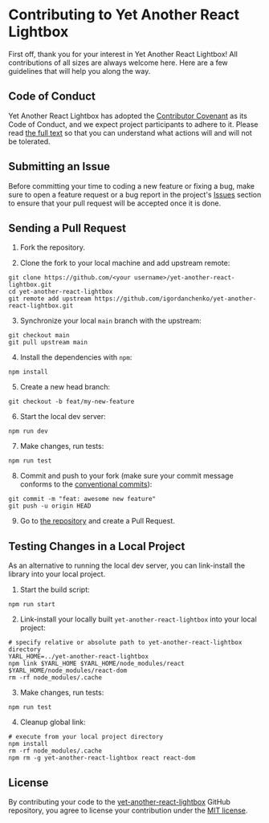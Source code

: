# Contributing to Yet Another React Lightbox

First off, thank you for your interest in Yet Another React Lightbox! All contributions of all sizes are always welcome
here. Here are a few guidelines that will help you along the way.

## Code of Conduct

Yet Another React Lightbox has adopted the [Contributor Covenant](https://www.contributor-covenant.org/) as its Code of
Conduct, and we expect project participants to adhere to it. Please read [the full text](/CODE_OF_CONDUCT.md) so that
you can understand what actions will and will not be tolerated.

## Submitting an Issue

Before committing your time to coding a new feature or fixing a bug, make sure to open a feature request or a bug report
in the project's [Issues](https://github.com/igordanchenko/yet-another-react-lightbox/issues) section to ensure that
your pull request will be accepted once it is done.

## Sending a Pull Request

1. Fork the repository.

2. Clone the fork to your local machine and add upstream remote:

```shell
git clone https://github.com/<your username>/yet-another-react-lightbox.git
cd yet-another-react-lightbox
git remote add upstream https://github.com/igordanchenko/yet-another-react-lightbox.git
```

3. Synchronize your local `main` branch with the upstream:

```shell
git checkout main
git pull upstream main
```

4. Install the dependencies with `npm`:

```shell
npm install
```

5. Create a new head branch:

```shell
git checkout -b feat/my-new-feature
```

6. Start the local dev server:

```shell
npm run dev
```

7. Make changes, run tests:

```shell
npm run test
```

8. Commit and push to your fork (make sure your commit message conforms to
   the [conventional commits](https://www.conventionalcommits.org/en/v1.0.0/)):

```shell
git commit -m "feat: awesome new feature"
git push -u origin HEAD
```

9. Go to [the repository](https://github.com/igordanchenko/yet-another-react-lightbox) and create a Pull Request.

## Testing Changes in a Local Project

As an alternative to running the local dev server, you can link-install the library into your local project.

1. Start the build script:

```shell
npm run start
```

2. Link-install your locally built `yet-another-react-lightbox` into your local project:

```shell
# specify relative or absolute path to yet-another-react-lightbox directory
YARL_HOME=../yet-another-react-lightbox
npm link $YARL_HOME $YARL_HOME/node_modules/react $YARL_HOME/node_modules/react-dom
rm -rf node_modules/.cache
```

3. Make changes, run tests:

```shell
npm run test
```

4. Cleanup global link:

```shell
# execute from your local project directory
npm install
rm -rf node_modules/.cache
npm rm -g yet-another-react-lightbox react react-dom
```

## License

By contributing your code to
the [yet-another-react-lightbox](https://github.com/igordanchenko/yet-another-react-lightbox) GitHub repository, you
agree to license your contribution under the [MIT license](/LICENSE).
